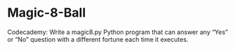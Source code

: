 # Magic-8-Ball
Codecademy: Write a magic8.py Python program that can answer any “Yes” or “No” question with a different fortune each time it executes.
